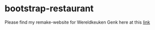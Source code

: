 # bootstrap-restaurant

Please find my remake-website for Wereldkeuken Genk here at this [link](https://ancattie.github.io/restaurant-css-framework/)
